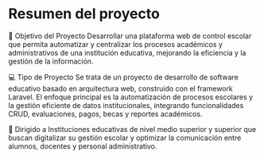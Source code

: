 <h1>Resumen del proyecto</h1>

🎯 Objetivo del Proyecto
Desarrollar una plataforma web de control escolar que permita automatizar y centralizar los procesos académicos y administrativos de una institución educativa, mejorando la eficiencia y la gestión de la información.

💻 Tipo de Proyecto
Se trata de un proyecto de desarrollo de software educativo basado en arquitectura web, construido con el framework Laravel. 
El enfoque principal es la automatización de procesos escolares y la gestión eficiente de datos institucionales, integrando funcionalidades CRUD, evaluaciones, pagos, becas y reportes académicos.

🏫 Dirigido a
Instituciones educativas de nivel medio superior y superior que buscan digitalizar su gestión escolar y optimizar la comunicación entre alumnos, docentes y personal administrativo.
